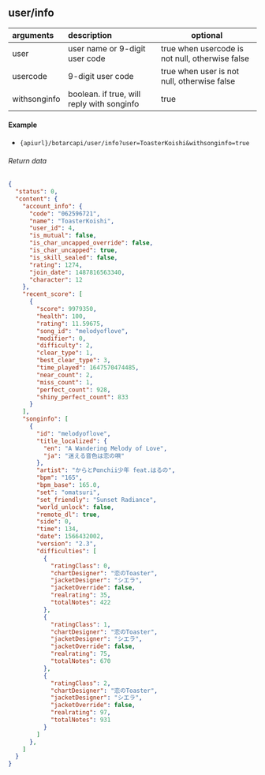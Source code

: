 ## user/info

| arguments    | description                                                     | optional                                        |
|:-------------|:----------------------------------------------------------------|-------------------------------------------------|
| user         | user name or 9-digit user code                                  | true when usercode is not null, otherwise false |
| usercode     | 9-digit user code                                               | true when user is not null, otherwise false     |
| withsonginfo | boolean. if true, will reply with songinfo                      | true                                            |

#### Example

+ `{apiurl}/botarcapi/user/info?user=ToasterKoishi&withsonginfo=true`

###### Return data

```json
{
  "status": 0,
  "content": {
    "account_info": {
      "code": "062596721",
      "name": "ToasterKoishi",
      "user_id": 4,
      "is_mutual": false,
      "is_char_uncapped_override": false,
      "is_char_uncapped": true,
      "is_skill_sealed": false,
      "rating": 1274,
      "join_date": 1487816563340,
      "character": 12
    },
    "recent_score": [
      {
        "score": 9979350,
        "health": 100,
        "rating": 11.59675,
        "song_id": "melodyoflove",
        "modifier": 0,
        "difficulty": 2,
        "clear_type": 1,
        "best_clear_type": 3,
        "time_played": 1647570474485,
        "near_count": 2,
        "miss_count": 1,
        "perfect_count": 928,
        "shiny_perfect_count": 833
      }
    ],
    "songinfo": [
      {
        "id": "melodyoflove",
        "title_localized": {
          "en": "A Wandering Melody of Love",
          "ja": "迷える音色は恋の唄"
        },
        "artist": "からとPαnchii少年 feat.はるの",
        "bpm": "165",
        "bpm_base": 165.0,
        "set": "omatsuri",
        "set_friendly": "Sunset Radiance",
        "world_unlock": false,
        "remote_dl": true,
        "side": 0,
        "time": 134,
        "date": 1566432002,
        "version": "2.3",
        "difficulties": [
          {
            "ratingClass": 0,
            "chartDesigner": "恋のToaster",
            "jacketDesigner": "シエラ",
            "jacketOverride": false,
            "realrating": 35,
            "totalNotes": 422
          },
          {
            "ratingClass": 1,
            "chartDesigner": "恋のToaster",
            "jacketDesigner": "シエラ",
            "jacketOverride": false,
            "realrating": 75,
            "totalNotes": 670
          },
          {
            "ratingClass": 2,
            "chartDesigner": "恋のToaster",
            "jacketDesigner": "シエラ",
            "jacketOverride": false,
            "realrating": 97,
            "totalNotes": 931
          }
        ]
      },
    ]
  }
}
```
